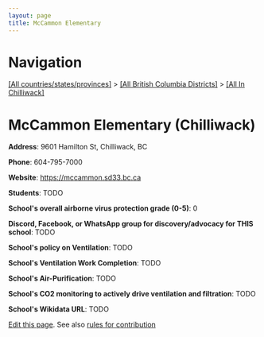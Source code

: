 ```yaml
---
layout: page
title: McCammon Elementary
---
```

# Navigation

[[All countries/states/provinces]](../../..) > [[All British Columbia Districts]](../..) > [[All In Chilliwack]](..)

# McCammon Elementary (Chilliwack)

**Address**: 9601 Hamilton St, Chilliwack, BC

**Phone**: 604-795-7000

**Website**: <https://mccammon.sd33.bc.ca>

**Students**: TODO

**School's overall airborne virus protection grade (0-5)**: 0

**Discord, Facebook, or WhatsApp group for discovery/advocacy for THIS school**: TODO

**School's policy on Ventilation**: TODO

**School's Ventilation Work Completion**: TODO

**School's Air-Purification**: TODO

**School's CO2 monitoring to actively drive ventilation and filtration**: TODO

**School's Wikidata URL**: TODO


[Edit this page](https://github.com/ventilate-schools/BC/edit/main/./Chilliwack/McCammon_Elementary.md). See also [rules for contribution](../../../contribution-rules/)